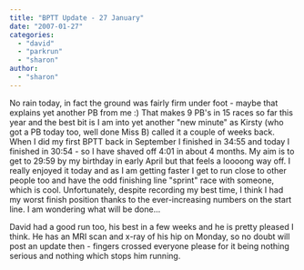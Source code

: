 ```yaml
---
title: "BPTT Update - 27 January"
date: "2007-01-27"
categories: 
  - "david"
  - "parkrun"
  - "sharon"
author:
  - "sharon"
---
```


No rain today, in fact the ground was fairly firm under foot - maybe that explains yet another PB from me :) That makes 9 PB's in 15 races so far this year and the best bit is I am into yet another "new minute" as Kirsty (who got a PB today too, well done Miss B) called it a couple of weeks back. When I did my first BPTT back in September I finished in 34:55 and today I finished in 30:54 - so I have shaved off 4:01 in about 4 months. My aim is to get to 29:59 by my birthday in early April but that feels a loooong way off. I really enjoyed it today and as I am getting faster I get to run close to other people too and have the odd finishing line "sprint" race with someone, which is cool. Unfortunately, despite recording my best time, I think I had my worst finish position thanks to the ever-increasing numbers on the start line. I am wondering what will be done...

David had a good run too, his best in a few weeks and he is pretty pleased I think. He has an MRI scan and x-ray of his hip on Monday, so no doubt will post an update then - fingers crossed everyone please for it being nothing serious and nothing which stops him running.
